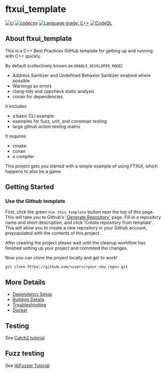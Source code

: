 # ftxui_template

[![ci](https://github.com/cpp-best-practices/ftxui_template/actions/workflows/ci.yml/badge.svg)](https://github.com/cpp-best-practices/ftxui_template/actions/workflows/ci.yml)
[![codecov](https://codecov.io/gh/cpp-best-practices/ftxui_template/branch/main/graph/badge.svg)](https://codecov.io/gh/cpp-best-practices/ftxui_template)
[![Language grade: C++](https://img.shields.io/lgtm/grade/cpp/github/cpp-best-practices/ftxui_template)](https://lgtm.com/projects/g/cpp-best-practices/ftxui_template/context:cpp)
[![CodeQL](https://github.com/cpp-best-practices/ftxui_template/actions/workflows/codeql-analysis.yml/badge.svg)](https://github.com/cpp-best-practices/ftxui_template/actions/workflows/codeql-analysis.yml)

## About ftxui_template

This is a C++ Best Practices GitHub template for getting up and running with C++ quickly.

By default (collectively known as `ENABLE_DEVELOPER_MODE`)

 * Address Sanitizer and Undefined Behavior Sanitizer enabled where possible
 * Warnings as errors
 * clang-tidy and cppcheck static analysis
 * conan for dependencies

It includes

 * a basic CLI example
 * examples for fuzz, unit, and constexpr testing
 * large github action testing matrix

It requires

 * cmake
 * conan
 * a compiler


This project gets you started with a simple example of using FTXUI, which happens to also be a game


## Getting Started

### Use the Github template
First, click the green `Use this template` button near the top of this page.
This will take you to Github's ['Generate Repository'](https://github.com/cpp-best-practices/ftxui_template/generate) page.
Fill in a repository name and short description, and click 'Create repository from template'.
This will allow you to create a new repository in your Github account,
prepopulated with the contents of this project.

After creating the project please wait until the cleanup workflow has finished 
setting up your project and commited the changes.

Now you can clone the project locally and get to work!

    git clone https://github.com/<user>/<your_new_repo>.git

## More Details

 * [Dependency Setup](README_dependencies.md)
 * [Building Details](README_building.md)
 * [Troubleshooting](README_troubleshooting.md)
 * [Docker](README_docker.md)

## Testing

See [Catch2 tutorial](https://github.com/catchorg/Catch2/blob/master/docs/tutorial.md)

## Fuzz testing

See [libFuzzer Tutorial](https://github.com/google/fuzzing/blob/master/tutorial/libFuzzerTutorial.md)


